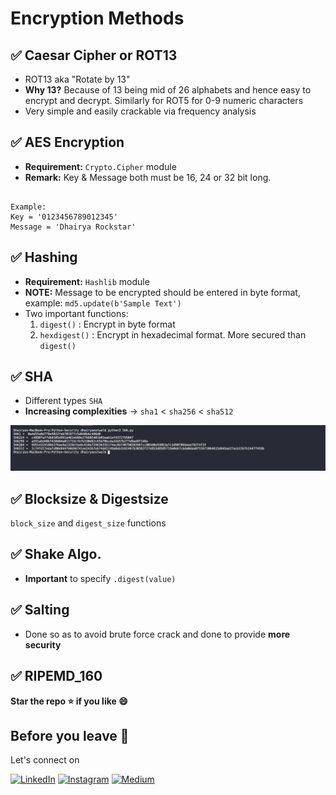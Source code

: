 # Encryption Methods

## ✅ Caesar Cipher or ROT13

* ROT13 aka "Rotate by 13"
* **Why 13?** Because of 13 being mid of 26 alphabets and hence easy to encrypt and decrypt. Similarly for ROT5 for 0-9 numeric characters
* Very simple and easily crackable via frequency analysis

## ✅ AES Encryption

* **Requirement:** `Crypto.Cipher` module
* **Remark:** Key & Message both must be 16, 24 or 32 bit long. 

```

Example: 
Key = '0123456789012345'
Message = 'Dhairya Rockstar'        

```

## ✅ Hashing

* **Requirement:** `Hashlib` module
* **NOTE:** Message to be encrypted should be entered in byte format, example: `md5.update(b'Sample Text')`
* Two important functions: 
    1. `digest()` : Encrypt in byte format
    2. `hexdigest()` : Encrypt in hexadecimal format. More secured than `digest()`

## ✅ SHA

* Different types `SHA` 
* **Increasing complexities** -> `sha1` <  `sha256` < `sha512`

<img src = "assets/1.png">

## ✅ Blocksize & Digestsize

`block_size` and `digest_size` functions

## ✅ Shake Algo.

* **Important** to specify `.digest(value)`

## ✅ Salting

* Done so as to avoid brute force crack and done to provide **more security**

## ✅ RIPEMD_160


**Star the repo ⭐️ if you like 😄**

## Before you leave 🥺

Let's connect on 

[![LinkedIn](https://img.shields.io/badge/LinkedIn-Connect-blue.svg?logo=linkedin&logoColor=white)](https://www.linkedin.com/in/dhairyaostwal/) [![Instagram](https://img.shields.io/badge/Instagram-Follow-purple.svg?logo=instagram&logoColor=white)](https://www.instagram.com/dhairyaostwal/) [![Medium](https://img.shields.io/badge/Medium-Follow-black.svg?logo=medium&logoColor=white)](https://medium.com/@dhairyaostwal)
